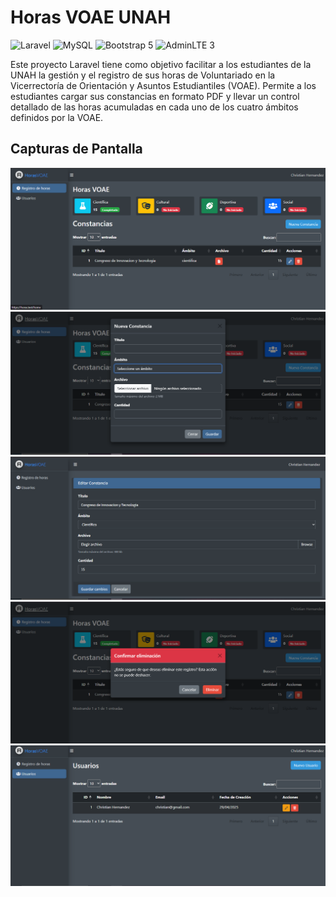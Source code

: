 # Horas VOAE UNAH

![Laravel](https://img.shields.io/badge/Laravel-v10.x-FF2D20?style=flat-square&logo=laravel)
![MySQL](https://img.shields.io/badge/MySQL-5.7+-4479A1?style=flat-square&logo=mysql)
![Bootstrap 5](https://img.shields.io/badge/Bootstrap-5.x-7952B3?style=flat-square&logo=bootstrap)
![AdminLTE 3](https://img.shields.io/badge/AdminLTE-3.x-007bff?style=flat-square&logo=adminlte)

Este proyecto Laravel tiene como objetivo facilitar a los estudiantes de la UNAH la gestión y el registro de sus horas de Voluntariado en la Vicerrectoría de Orientación y Asuntos Estudiantiles (VOAE). Permite a los estudiantes cargar sus constancias en formato PDF y llevar un control detallado de las horas acumuladas en cada uno de los cuatro ámbitos definidos por la VOAE.



## Capturas de Pantalla

![](https://github.com/chris2555/horasvoaeUNAH/blob/e200defb01f20873393c1e17419933a08d65fcfe/img/horas.png)  
![](https://github.com/chris2555/horasvoaeUNAH/blob/e200defb01f20873393c1e17419933a08d65fcfe/img/modal.png)
![](https://github.com/chris2555/horasvoaeUNAH/blob/e200defb01f20873393c1e17419933a08d65fcfe/img/editar.png)
![](https://github.com/chris2555/horasvoaeUNAH/blob/e200defb01f20873393c1e17419933a08d65fcfe/img/eliminar.png)
![](https://github.com/chris2555/horasvoaeUNAH/blob/e200defb01f20873393c1e17419933a08d65fcfe/img/usuarios.png)
   



